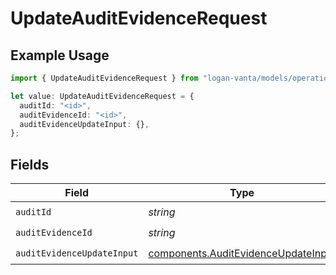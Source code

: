 # UpdateAuditEvidenceRequest

## Example Usage

```typescript
import { UpdateAuditEvidenceRequest } from "logan-vanta/models/operations";

let value: UpdateAuditEvidenceRequest = {
  auditId: "<id>",
  auditEvidenceId: "<id>",
  auditEvidenceUpdateInput: {},
};
```

## Fields

| Field                                                                                      | Type                                                                                       | Required                                                                                   | Description                                                                                |
| ------------------------------------------------------------------------------------------ | ------------------------------------------------------------------------------------------ | ------------------------------------------------------------------------------------------ | ------------------------------------------------------------------------------------------ |
| `auditId`                                                                                  | *string*                                                                                   | :heavy_check_mark:                                                                         | N/A                                                                                        |
| `auditEvidenceId`                                                                          | *string*                                                                                   | :heavy_check_mark:                                                                         | N/A                                                                                        |
| `auditEvidenceUpdateInput`                                                                 | [components.AuditEvidenceUpdateInput](../../models/components/auditevidenceupdateinput.md) | :heavy_check_mark:                                                                         | N/A                                                                                        |